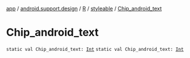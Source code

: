 [app](../../../index.md) / [android.support.design](../../index.md) / [R](../index.md) / [styleable](index.md) / [Chip_android_text](./-chip_android_text.md)

# Chip_android_text

`static val Chip_android_text: `[`Int`](https://kotlinlang.org/api/latest/jvm/stdlib/kotlin/-int/index.html)
`static val Chip_android_text: `[`Int`](https://kotlinlang.org/api/latest/jvm/stdlib/kotlin/-int/index.html)